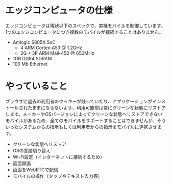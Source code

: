 # エッジコンピュータの仕様
エッジコンピュータは現状以下のスペックで、実機モバイルを制御しています。
1つのエッジコンピュータにつき複数のモバイルが接続することはありません。

* Amlogic S805X SoC
  * 4 ARM Cortex-A53 @ 1.2GHz
  * 2G + 3P ARM Mali-450 @ 650MHz
* 1GB DDR4 SDRAM
* 100 Mb Ethernet

# やっていること
ブラウザに過去の利用者のクッキーが残っていたり、アプリケーションがインストールされたままにならないよう、利用可能前は常にクリーンな状態にリストアします。メーカーやOSバージョンによってクリーンな状態へリストアできないモバイルがあるため、全てのモバイルをサポートすることはできませんが、そういったシステムからの指示もしくは利用者からの指示をモバイルに連携させます。
* クリーンな状態へリストア
* OSの言語切り替え
* Wi-Fi設定（インターネットに接続するため）
* 画面録画
* 画面をWebRTCで配信
* モバイルの操作（タップやテキスト入力等）
